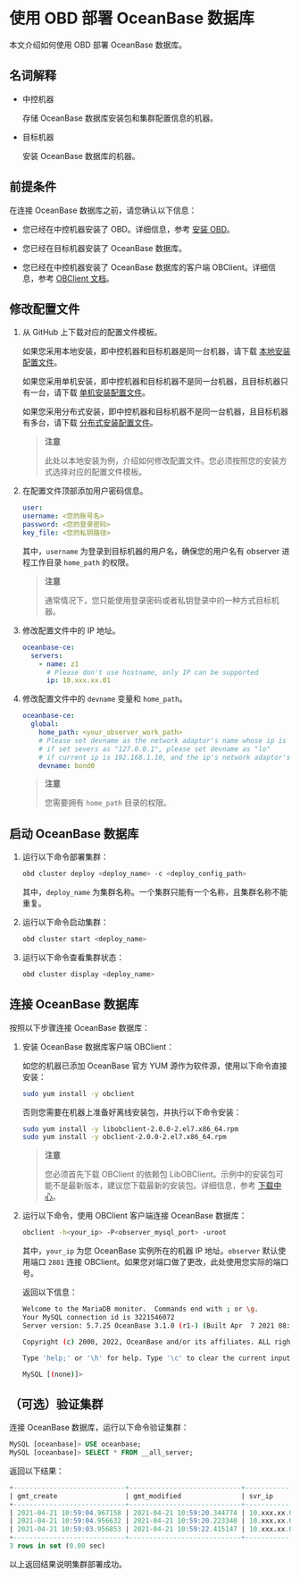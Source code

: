 # 使用 OBD 部署 OceanBase 数据库

本文介绍如何使用 OBD 部署 OceanBase 数据库。

## 名词解释

* 中控机器

  存储 OceanBase 数据库安装包和集群配置信息的机器。
  
* 目标机器

  安装 OceanBase 数据库的机器。
  
## 前提条件

在连接 OceanBase 数据库之前，请您确认以下信息：

* 您已经在中控机器安装了 OBD。详细信息，参考 [安装 OBD](../2.quick-start/3.install-obd.md)。

* 您已经在目标机器安装了 OceanBase 数据库。

* 您已经在中控机器安装了 OceanBase 数据库的客户端 OBClient。详细信息，参考 [OBClient 文档](https://github.com/oceanbase/obclient/blob/master/README.md)。

## 修改配置文件

1. 从 GitHub 上下载对应的配置文件模板。

   如果您采用本地安装，即中控机器和目标机器是同一台机器，请下载 [本地安装配置文件](https://github.com/oceanbase/obdeploy/blob/master/example/mini-local-example.yaml)。

   如果您采用单机安装，即中控机器和目标机器不是同一台机器，且目标机器只有一台，请下载 [单机安装配置文件](https://github.com/oceanbase/obdeploy/blob/master/example/mini-single-example.yaml)。

   如果您采用分布式安装，即中控机器和目标机器不是同一台机器，且目标机器有多台，请下载 [分布式安装配置文件](https://github.com/oceanbase/obdeploy/blob/master/example/mini-distributed-example.yaml)。

   > **注意**
   >
   > 此处以本地安装为例，介绍如何修改配置文件。您必须按照您的安装方式选择对应的配置文件模板。

2. 在配置文件顶部添加用户密码信息。

   ```yaml
   user:
   username: <您的账号名>
   password: <您的登录密码>
   key_file: <您的私钥路径>
   ```

   其中，`username` 为登录到目标机器的用户名，确保您的用户名有 observer 进程工作目录 `home_path` 的权限。

   > **注意**
   >
   > 通常情况下，您只能使用登录密码或者私钥登录中的一种方式目标机器。

3. 修改配置文件中的 IP 地址。

   ```yaml
   oceanbase-ce:
     servers:
       - name: z1
         # Please don't use hostname, only IP can be supported
         ip: 10.xxx.xx.01
   ```

4. 修改配置文件中的 `devname` 变量和 `home_path`。

   ```yaml
   oceanbase-ce:
     global:
       home_path: <your_observer_work_path>
       # Please set devname as the network adaptor's name whose ip is  in the setting of severs.
       # if set severs as "127.0.0.1", please set devname as "lo"
       # if current ip is 192.168.1.10, and the ip's network adaptor's name is "eth0", please use "eth0"
       devname: bond0
   ```

   > **注意**
   >
   > 您需要拥有 `home_path` 目录的权限。

## 启动 OceanBase 数据库

1. 运行以下命令部署集群：

   ```bash
   obd cluster deploy <deploy_name> -c <deploy_config_path>
   ```

   其中，`deploy_name` 为集群名称。一个集群只能有一个名称，且集群名称不能重复。

2. 运行以下命令启动集群：

   ```bash
   obd cluster start <deploy_name> 
   ```

3. 运行以下命令查看集群状态：

   ```bash
   obd cluster display <deploy_name>
   ```

## 连接 OceanBase 数据库

按照以下步骤连接 OceanBase 数据库：

1. 安装 OceanBase 数据库客户端 OBClient：

   如您的机器已添加 OceanBase 官方 YUM 源作为软件源，使用以下命令直接安装：

   ```bash
   sudo yum install -y obclient
   ```

   否则您需要在机器上准备好离线安装包，并执行以下命令安装：

   ```bash
   sudo yum install -y libobclient-2.0.0-2.el7.x86_64.rpm
   sudo yum install -y obclient-2.0.0-2.el7.x86_64.rpm
   ```

   > **注意**
   >
   > 您必须首先下载 OBClient 的依赖包 LibOBClient。示例中的安装包可能不是最新版本，建议您下载最新的安装包。详细信息，参考 [下载中心](https://open.oceanbase.com/softwareCenter/community)。

2. 运行以下命令，使用 OBClient 客户端连接 OceanBase 数据库：

   ```bash
   obclient -h<your_ip> -P<observer_mysql_port> -uroot
   ```

   其中，`your_ip` 为您 OceanBase 实例所在的机器 IP 地址。`observer` 默认使用端口 `2881` 连接 OBClient。如果您对端口做了更改，此处使用您实际的端口号。

   返回以下信息：

   ```bash
   Welcome to the MariaDB monitor.  Commands end with ; or \g.
   Your MySQL connection id is 3221546072
   Server version: 5.7.25 OceanBase 3.1.0 (r1-) (Built Apr  7 2021 08:14:49)
   
   Copyright (c) 2000, 2022, OceanBase and/or its affiliates. ALL rights reserved.
   
   Type 'help;' or '\h' for help. Type '\c' to clear the current input statement.
   
   MySQL [(none)]>
   ```

## （可选）验证集群

连接 OceanBase 数据库，运行以下命令验证集群：

```sql
MySQL [oceanbase]> USE oceanbase; 
MySQL [oceanbase]> SELECT * FROM __all_server;
```

返回以下结果：

```sql
+----------------------------+----------------------------+---------------+----------+----+-------+------------+-----------------+--------+-----------------------+--------------------------------+-----------+--------------------+--------------+----------------+-------------------+
| gmt_create                 | gmt_modified               | svr_ip        | svr_port | id | zone  | inner_port | with_rootserver | status | block_migrate_in_time | build_version                  | stop_time | start_service_time | first_sessid | with_partition | last_offline_time |
+----------------------------+----------------------------+---------------+----------+----+-------+------------+-----------------+--------+-----------------------+--------------------------------+-----------+--------------------+--------------+----------------+-------------------+
| 2021-04-21 10:59:04.967158 | 2021-04-21 10:59:20.344774 | 10.xxx.xx.01  |    2882 |  1 | zone1 |      2881 |               1 | active |                     0 | 3.1.0_1-(Apr  7 2021 08:14:49) |         0 |   1618973957346877 |            0 |              1 |                 0 |
| 2021-04-21 10:59:04.956632 | 2021-04-21 10:59:20.223340 | 10.xxx.xx.02  |    2882 |  2 | zone2 |      2881 |               0 | active |                     0 | 3.1.0_1-(Apr  7 2021 08:14:49) |         0 |   1618973958225270 |            0 |              1 |                 0 |
| 2021-04-21 10:59:03.956853 | 2021-04-21 10:59:22.415147 | 10.xxx.xx.03 |    2882 |  3 | zone3 |      2881 |               0 | active |                     0 | 3.1.0_1-(Apr  7 2021 08:14:49) |         0 |   1618973958416271 |            0 |              1 |                 0 |
+----------------------------+----------------------------+---------------+----------+----+-------+------------+-----------------+--------+-----------------------+--------------------------------+-----------+--------------------+--------------+----------------+-------------------+
3 rows in set (0.00 sec)
```

以上返回结果说明集群部署成功。
